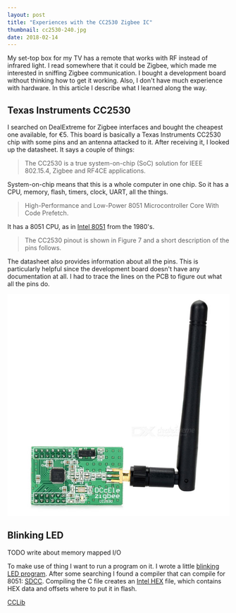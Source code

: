 ```yaml
---
layout: post
title: "Experiences with the CC2530 Zigbee IC"
thumbnail: cc2530-240.jpg
date: 2018-02-14
---
```


My set-top box for my TV has a remote that works with RF instead of infrared light. I read somewhere that it could be Zigbee, which made me interested in sniffing Zigbee communication. I bought a development board without thinking how to get it working. Also, I don't have much experience with hardware. In this article I describe what I learned along the way.

## Texas Instruments CC2530

I searched on DealExtreme for Zigbee interfaces and bought the cheapest one available, for &euro;5. This board is basically a Texas Instruments CC2530 chip with some pins and an antenna attacked to it.
After receiving it, I looked up the datasheet. It says a couple of things:

> The CC2530 is a true system-on-chip (SoC) solution for IEEE 802.15.4, Zigbee and RF4CE applications.

System-on-chip means that this is a whole computer in one chip. So it has a CPU, memory, flash, timers, clock, UART, all the things.

> High-Performance and Low-Power 8051 Microcontroller Core With Code Prefetch.

It has a 8051 CPU, as in [Intel 8051](https://en.wikipedia.org/wiki/Intel_MCS-51) from the 1980's. 

> The CC2530 pinout is shown in Figure 7 and a short description of the pins follows.

The datasheet also provides information about all the pins. This is particularly helpful since the development board doesn't have any documentation at all. I had to trace the lines on the PCB to figure out what all the pins do.

<img src="/images/cc2530.jpg" alt="CC2530 board">

## Blinking LED

TODO write about memory mapped I/O

To make use of thing I want to run a program on it. I wrote a little [blinking LED program](https://github.com/Sjord/cc2530/blob/master/blink/blink.c). After some searching I found a compiler that can compile for 8051: [SDCC](http://sdcc.sourceforge.net/). Compiling the C file creates an [Intel HEX](https://en.wikipedia.org/wiki/Intel_HEX) file, which contains HEX data and offsets where to put it in flash. 

[CCLib](https://github.com/wavesoft/CCLib)
